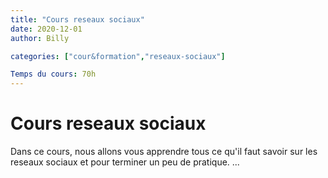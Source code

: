 ```yaml
---
title: "Cours reseaux sociaux"
date: 2020-12-01
author: Billy

categories: ["cour&formation","reseaux-sociaux"]

Temps du cours: 70h
---
```


# Cours reseaux sociaux

Dans ce cours, nous allons vous apprendre tous ce qu'il faut savoir sur les reseaux sociaux et pour terminer un peu de pratique.
...